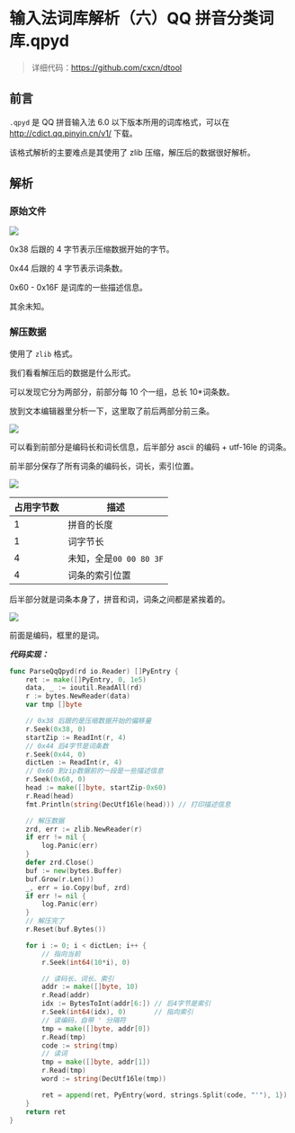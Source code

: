 # 输入法词库解析（六）QQ 拼音分类词库.qpyd


> 详细代码：<https://github.com/cxcn/dtool>

## 前言

`.qpyd` 是 QQ 拼音输入法 6.0 以下版本所用的词库格式，可以在 <http://cdict.qq.pinyin.cn/v1/> 下载。

该格式解析的主要难点是其使用了 zlib 压缩，解压后的数据很好解析。

## 解析

### 原始文件

![](https://tucang.cc/api/image/show/b86501a86fa0ace3fa09f817a4c855cf)

0x38 后跟的 4 字节表示压缩数据开始的字节。

0x44 后跟的 4 字节表示词条数。

0x60 - 0x16F 是词库的一些描述信息。

其余未知。

### 解压数据

使用了 `zlib` 格式。

我们看看解压后的数据是什么形式。

可以发现它分为两部分，前部分每 10 个一组，总长 10\*词条数。

放到文本编辑器里分析一下，这里取了前后两部分前三条。

![](https://tucang.cc/api/image/show/5f653dd803e89fcca72f59eea9966b52)

可以看到前部分是编码长和词长信息，后半部分 ascii 的编码 + utf-16le 的词条。

前半部分保存了所有词条的编码长，词长，索引位置。

![](https://tucang.cc/api/image/show/ef9e706967a70db50a901d2f8ed69e6c)

| 占用字节数 | 描述                    |
| ---------- | ----------------------- |
| 1          | 拼音的长度              |
| 1          | 词字节长                |
| 4          | 未知，全是`00 00 80 3F` |
| 4          | 词条的索引位置          |

后半部分就是词条本身了，拼音和词，词条之间都是紧挨着的。

![](https://tucang.cc/api/image/show/78f1112a8bc8ef7ec681162e71ad2e2f)

前面是编码，框里的是词。

**_代码实现：_**

```go
func ParseQqQpyd(rd io.Reader) []PyEntry {
    ret := make([]PyEntry, 0, 1e5)
    data, _ := ioutil.ReadAll(rd)
    r := bytes.NewReader(data)
    var tmp []byte

    // 0x38 后跟的是压缩数据开始的偏移量
    r.Seek(0x38, 0)
    startZip := ReadInt(r, 4)
    // 0x44 后4字节是词条数
    r.Seek(0x44, 0)
    dictLen := ReadInt(r, 4)
    // 0x60 到zip数据前的一段是一些描述信息
    r.Seek(0x60, 0)
    head := make([]byte, startZip-0x60)
    r.Read(head)
    fmt.Println(string(DecUtf16le(head))) // 打印描述信息

    // 解压数据
    zrd, err := zlib.NewReader(r)
    if err != nil {
        log.Panic(err)
    }
    defer zrd.Close()
    buf := new(bytes.Buffer)
    buf.Grow(r.Len())
    _, err = io.Copy(buf, zrd)
    if err != nil {
        log.Panic(err)
    }
    // 解压完了
    r.Reset(buf.Bytes())

    for i := 0; i < dictLen; i++ {
        // 指向当前
        r.Seek(int64(10*i), 0)

        // 读码长、词长、索引
        addr := make([]byte, 10)
        r.Read(addr)
        idx := BytesToInt(addr[6:]) // 后4字节是索引
        r.Seek(int64(idx), 0)       // 指向索引
        // 读编码，自带 ' 分隔符
        tmp = make([]byte, addr[0])
        r.Read(tmp)
        code := string(tmp)
        // 读词
        tmp = make([]byte, addr[1])
        r.Read(tmp)
        word := string(DecUtf16le(tmp))

        ret = append(ret, PyEntry{word, strings.Split(code, "'"), 1})
    }
    return ret
}
```

